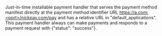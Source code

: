 Just-in-time installable payment handler that serves the payment method manifest
directly at the payment method identifier URL
https://a.com:<port>/nickpay.com/pay and has a relative URL in
"default_applications". This payment handler always can make payments and
responds to a payment request with {"status": "success"}.
